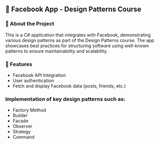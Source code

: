 ## 📌 Facebook App - Design Patterns Course

### 📖 About the Project

This is a C# application that integrates with Facebook, demonstrating various design patterns as part of the Design Patterns course. The app showcases best practices for structuring software using well-known patterns to ensure maintainability and scalability.

### 🎯 Features
* Facebook API Integration
* User authentication
* Fetch and display Facebook data (posts, friends, etc.)

### Implementation of key design patterns such as:
* Factory Method
* Builder
* Facade
* Observer
* Strategy
* Command
